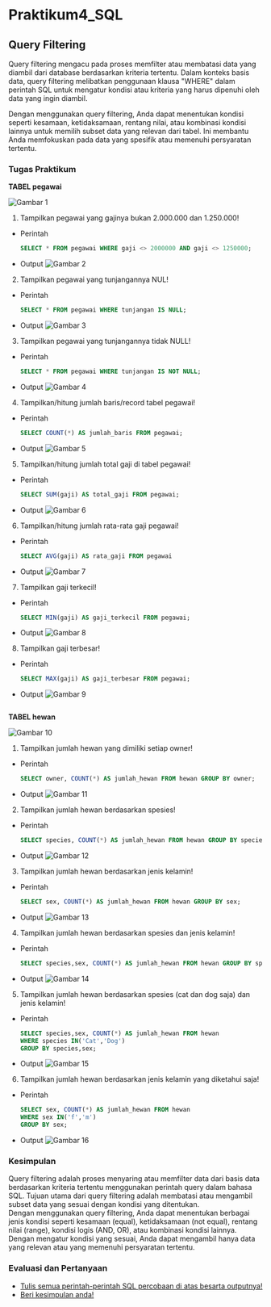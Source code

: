 # Praktikum4_SQL


## **Query Filtering**

Query filtering mengacu pada proses memfilter atau membatasi data yang diambil dari database berdasarkan kriteria tertentu. Dalam konteks basis data, query filtering melibatkan penggunaan klausa "WHERE" dalam perintah SQL untuk mengatur kondisi atau kriteria yang harus dipenuhi oleh data yang ingin diambil.

Dengan menggunakan query filtering, Anda dapat menentukan kondisi seperti kesamaan, ketidaksamaan, rentang nilai, atau kombinasi kondisi lainnya untuk memilih subset data yang relevan dari tabel. Ini membantu Anda memfokuskan pada data yang spesifik atau memenuhi persyaratan tertentu.

### **Tugas Praktikum**

**TABEL pegawai**   

  ![Gambar 1](image/TABLE%20pegawai.png)
  1. Tampilkan pegawai yang gajinya bukan 2.000.000 dan 1.250.000!
  - Perintah
    ```sql
    SELECT * FROM pegawai WHERE gaji <> 2000000 AND gaji <> 1250000;
    ```
  - Output
    ![Gambar 2](image/SELECT%20FROM%20pegawai%20WHERE%20gaji%202000000%20AND%20gaji%201250000.png)
  2. Tampilkan pegawai yang tunjangannya NUL!
  - Perintah
    ```sql
    SELECT * FROM pegawai WHERE tunjangan IS NULL;
    ```
  - Output
    ![Gambar 3](image/SELECT%20FROM%20pegawai%20WHERE%20tunjangan%20IS%20NULL.png)
  3. Tampilkan pegawai yang tunjangannya tidak NULL!
  - Perintah
    ```sql
    SELECT * FROM pegawai WHERE tunjangan IS NOT NULL;
    ```
  - Output
    ![Gambar 4](image/SELECT%20FROM%20pegawai%20WHERE%20tunjangan%20IS%20NOT%20NULL.png)
  4. Tampilkan/hitung jumlah baris/record tabel pegawai!
  - Perintah
    ```sql
    SELECT COUNT(*) AS jumlah_baris FROM pegawai;
    ```
  - Output
    ![Gambar 5](image/SELECT%20COUNT%20AS%20jumlah_baris.png)
  5. Tampilkan/hitung jumlah total gaji di tabel pegawai!
  - Perintah
    ```sql
    SELECT SUM(gaji) AS total_gaji FROM pegawai;
    ```
  - Output
    ![Gambar 6](image/SELECT%20SUM%20AS%20total_gaji.png)
  6. Tampilkan/hitung jumlah rata-rata gaji pegawai!
  - Perintah
    ```sql
    SELECT AVG(gaji) AS rata_gaji FROM pegawai
    ```
  - Output
    ![Gambar 7](image/SELECT%20AVG(gaji)%20AS%20rata_gaji.png)
  7. Tampilkan gaji terkecil!
  - Perintah
    ```sql
    SELECT MIN(gaji) AS gaji_terkecil FROM pegawai;
    ```
  - Output
    ![Gambar 8](image/SELECT%20MIN(gaji)%20AS%20gaji_terkecil.png)
  8. Tampilkan gaji terbesar!
  - Perintah
    ```sql
    SELECT MAX(gaji) AS gaji_terbesar FROM pegawai;
    ```
  - Output
    ![Gambar 9](image/SELECT%20MAX(gaji)%20AS%20gaji_terbesar.png)

```
```
**TABEL hewan**     

  ![Gambar 10](image/TABLE%20hewan.png)
  1. Tampilkan jumlah hewan yang dimiliki setiap owner!
  - Perintah
    ```sql
    SELECT owner, COUNT(*) AS jumlah_hewan FROM hewan GROUP BY owner;
    ```
  - Output
    ![Gambar 11](image/SELECT%20owner%2C%20COUNT%20AS%20jumlah_hewan%20FROM%20hewan%20GROUP%20BY%20owner%3B.png)
  2. Tampilkan jumlah hewan berdasarkan spesies!
  - Perintah
    ```sql
    SELECT species, COUNT(*) AS jumlah_hewan FROM hewan GROUP BY species;
    ```
  - Output
    ![Gambar 12](image/SELECT%20species%2C%20COUNT%20AS%20jumlah_hewan%20GROUP%20BY%20species%3B.png)
  3. Tampilkan jumlah hewan berdasarkan jenis kelamin!
  - Perintah
    ```sql
    SELECT sex, COUNT(*) AS jumlah_hewan FROM hewan GROUP BY sex;
    ```
  - Output
    ![Gambar 13](image/SELECT%20sex%2C%20COUNT%20AS%20jumlah_hewan%20GROUP%20BY%20sex.png)
  4. Tampilkan jumlah hewan berdasarkan spesies dan jenis kelamin!
  - Perintah
    ```sql
    SELECT species,sex, COUNT(*) AS jumlah_hewan FROM hewan GROUP BY species,sex;
    ```
  - Output
    ![Gambar 14](image/SELECT%20species%2Csex.png)
  5. Tampilkan jumlah hewan berdasarkan spesies (cat dan dog saja) dan jenis kelamin!
  - Perintah
    ```sql
    SELECT species,sex, COUNT(*) AS jumlah_hewan FROM hewan
    WHERE species IN('Cat','Dog')
    GROUP BY species,sex;
    ```
  - Output
    ![Gambar 15](image/SELECT%20species%2Csex%20WHERE%20species%20IN('Cat'%2C'Dog').png)
  6. Tampilkan jumlah hewan berdasarkan jenis kelamin yang diketahui saja!
  - Perintah
    ```sql
    SELECT sex, COUNT(*) AS jumlah_hewan FROM hewan
    WHERE sex IN('f','m')
    GROUP BY sex;
    ```
  - Output
    ![Gambar 16](image/SELECT%20sex%2C%20COUNT%20AS%20jumlah_hewan%20WHERE%20IN.png)

### **Kesimpulan**

Query filtering adalah proses menyaring atau memfilter data dari basis data berdasarkan kriteria tertentu menggunakan perintah query dalam bahasa SQL. Tujuan utama dari query filtering adalah membatasi atau mengambil subset data yang sesuai dengan kondisi yang ditentukan.  
 Dengan menggunakan query filtering, Anda dapat menentukan berbagai jenis kondisi seperti kesamaan (equal), ketidaksamaan (not equal), rentang nilai (range), kondisi logis (AND, OR), atau kombinasi kondisi lainnya. Dengan mengatur kondisi yang sesuai, Anda dapat mengambil hanya data yang relevan atau yang memenuhi persyaratan tertentu.

### **Evaluasi dan Pertanyaan**

- [Tulis semua perintah-perintah SQL percobaan di atas besarta outputnya!](#tugas-praktikum)
- [Beri kesimpulan anda!](#kesimpulan)